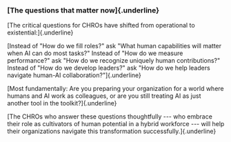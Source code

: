 ### **[The questions that matter now]{.underline}**

[The critical questions for CHROs have shifted from operational to
existential:]{.underline}

[Instead of \"How do we fill roles?\" ask \"What human capabilities will
matter when AI can do most tasks?\" Instead of \"How do we measure
performance?\" ask \"How do we recognize uniquely human contributions?\"
Instead of \"How do we develop leaders?\" ask \"How do we help leaders
navigate human-AI collaboration?\"]{.underline}

[Most fundamentally: Are you preparing your organization for a world
where humans and AI work as colleagues, or are you still treating AI as
just another tool in the toolkit?]{.underline}

[The CHROs who answer these questions thoughtfully --- who embrace their
role as cultivators of human potential in a hybrid workforce --- will
help their organizations navigate this transformation
successfully.]{.underline}